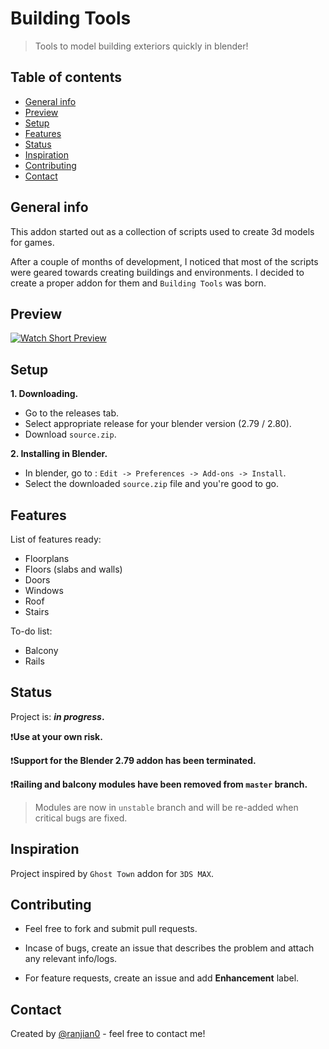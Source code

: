 # Building Tools
> Tools to model building exteriors quickly in blender!

## Table of contents
* [General info](#general-info)
* [Preview](#preview)
* [Setup](#setup)
* [Features](#features)
* [Status](#status)
* [Inspiration](#inspiration)
* [Contributing](#contributing)
* [Contact](#contact)



## General info
This addon started out as a collection of scripts used to create 3d models for games.

After a couple of months of development, I noticed that most of the scripts were geared
towards creating buildings and environments. I decided to create a proper addon for them
and `Building Tools` was born.

## Preview
[![Watch Short Preview](http://img.youtube.com/vi/oMwa6priW3k/0.jpg)](http://www.youtube.com/watch?v=oMwa6priW3k)

## Setup
**1. Downloading.**
  * Go to the releases tab.
  * Select appropriate release for your blender version (2.79 / 2.80).
  * Download `source.zip`.

**2. Installing in Blender.**
  * In blender, go to : `Edit -> Preferences -> Add-ons -> Install`.
  * Select the downloaded `source.zip` file and you're good to go.

## Features
List of features ready:
* Floorplans
* Floors (slabs and walls)
* Doors
* Windows
* Roof
* Stairs

To-do list:
* Balcony
* Rails

## Status
Project is: **_in progress_.**

  :exclamation:**Use at your own risk.**

  :exclamation:**Support for the Blender 2.79 addon has been terminated.**

  :exclamation:**Railing and balcony modules have been removed from `master` branch.**
  > Modules are now in `unstable` branch and will be re-added when critical bugs are fixed.

## Inspiration
Project inspired by `Ghost Town` addon for `3DS MAX`.

## Contributing

  * Feel free to fork and submit pull requests.

  * Incase of bugs, create an issue that describes the problem
    and attach any relevant info/logs.

  * For feature requests, create an issue and add **Enhancement** label.

## Contact
Created by [@ranjian0](https://github.com/ranjian0) - feel free to contact me!
